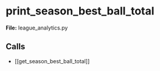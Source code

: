 # print_season_best_ball_total

**File:** league_analytics.py

## Calls

- [[get_season_best_ball_total]]

